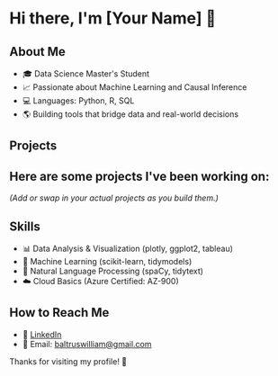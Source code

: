 # Hi there, I'm [Your Name] 👋

## About Me
- 🎓 Data Science Master's Student
- 📈 Passionate about Machine Learning and Causal Inference
- 💻 Languages: Python, R, SQL
- 🌎 Building tools that bridge data and real-world decisions

## Projects
Here are some projects I've been working on:
- 

*(Add or swap in your actual projects as you build them.)*

## Skills
- 📊 Data Analysis & Visualization (plotly, ggplot2, tableau)
- 🤖 Machine Learning (scikit-learn, tidymodels)
- 🔎 Natural Language Processing (spaCy, tidytext)
- ☁️ Cloud Basics (Azure Certified: AZ-900)

## How to Reach Me
- 💼 [LinkedIn]([https://linkedin.com/in/your-linkedin/](https://www.linkedin.com/in/will-baltrus-6428b2206/))
- 📧 Email: baltruswilliam@gmail.com

Thanks for visiting my profile! 🚀

